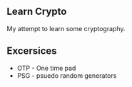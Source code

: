 ## Learn Crypto

My attempt to learn some cryptography.


## Excersices

* OTP - One time pad
* PSG - psuedo random generators
